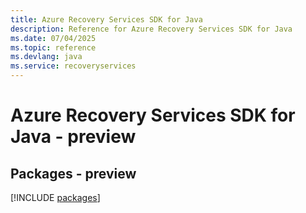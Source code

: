 ```yaml
---
title: Azure Recovery Services SDK for Java
description: Reference for Azure Recovery Services SDK for Java
ms.date: 07/04/2025
ms.topic: reference
ms.devlang: java
ms.service: recoveryservices
---
```

# Azure Recovery Services SDK for Java - preview
## Packages - preview
[!INCLUDE [packages](recovery-services-index.md)]